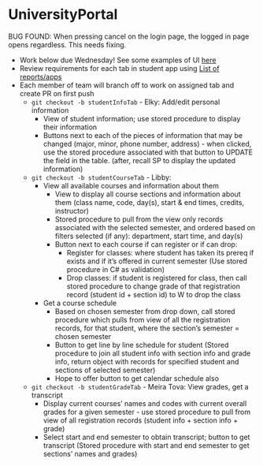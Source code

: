 
# UniversityPortal

BUG FOUND: When pressing cancel on the login page, the logged in page opens regardless. This needs fixing. 

- Work below due Wednesday! See some examples of UI [here](https://docs.google.com/document/d/1LjqK5Fo6xtL95sweyEVIr2FRsDMa_Td999YPmWQpeO4/edit?usp=sharing)
- Review requirements for each tab in student app using [List of reports/apps](https://docs.google.com/document/d/1iLkEf6UJe8XEaxrWop2d4ez3JVAtTNC-8GSqJSv3daE/edit?usp=sharing  "List of reports as of Dec 14")
- Each member of team will branch off to work on assigned tab and create PR on first push
  - `git checkout -b studentInfoTab` - Elky: Add/edit personal information
      - View of student information; use stored procedure to display their information
      - Buttons next to each of the pieces of information that may be changed (major, minor, phone number, address) - when clicked, use the stored procedure associated with that button to UPDATE the field in the table. (after, recall SP to display the updated information)
  - `git checkout -b studentCourseTab` - Libby:
    - View all available courses and information about them
      - View to display all course sections and information about them (class name, code, day(s), start & end times, credits, instructor)
      - Stored procedure to pull from the view only records associated with the selected semester, and ordered based on filters selected (if any): department, start time, and day(s)
      - Button next to each course if can register or if can drop:
        - Register for classes: where student has taken its prereq if exists and if it’s offered in current semester (Use stored procedure in C# as validation)
        - Drop classes: if student is registered for class, then call stored procedure to change grade of that registration record (student id + section id) to W to drop the class
    - Get a course schedule
      - Based on chosen semester from drop down, call stored procedure which pulls from view of all the registration records, for that student, where the section’s semester = chosen semester
      - Button to get line by line schedule for student (Stored procedure to join all student info with section info and grade info, return object with records for specified student and sections of selected semester)
      - Hope to offer button to get calendar schedule also
  - `git checkout -b studentGradeTab` - Meira Tova: View grades, get a transcript
      - Display current courses’ names and codes with current overall grades for a given semester - use stored procedure to pull from view of all registration records (student info + section info + grade)
      - Select start and end semester to obtain transcript; button to get transcript (Stored procedure with start and end semester to get sections’ names and grades)
